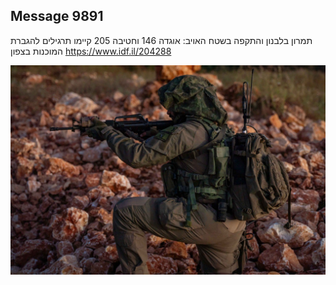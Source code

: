 ## Message 9891

תמרון בלבנון והתקפה בשטח האויב:
אוגדה 146 וחטיבה 205 קיימו תרגילים להגברת המוכנות בצפון
https://www.idf.il/204288

![Photo](./9891/9891_photo.jpg)
